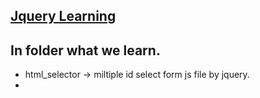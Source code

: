 ## [Jquery Learning](https://youtube.com/playlist?list=PLgH5QX0i9K3pSJG9Hwjnykd0hLGEsW4DB&si=T_2O4dc5nS_sO653)


## In folder what we learn.
- html_selector -> miltiple id select form js file by jquery.
- 